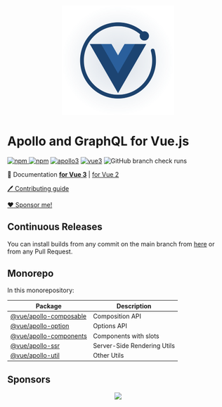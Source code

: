 <p align="center">
  <img src="./packages/docs/src/public/hero.svg" width="256">
</p>

# Apollo and GraphQL for Vue.js

[![npm](https://img.shields.io/npm/v/@vue/apollo-composable.svg) ![npm](https://img.shields.io/npm/dm/@vue/apollo-composable.svg)](https://www.npmjs.com/package/@vue/apollo-composable)
[![apollo3](https://img.shields.io/badge/apollo-3.x-blue.svg)](https://www.apollographql.com/)
[![vue3](https://img.shields.io/badge/vue-3-brightgreen.svg)](https://vuejs.org/)
![GitHub branch check runs](https://img.shields.io/github/check-runs/vuejs/apollo/v4)

:book: Documentation [**for Vue 3**](http://v4.apollo.vuejs.org) | [for Vue 2](https://apollo.vuejs.org/)

[:pen: Contributing guide](./CONTRIBUTING.md)

[:heart: Sponsor me!](https://github.com/sponsors/Akryum)

## Continuous Releases

You can install builds from any commit on the main branch from [here](https://nightly.akryum.dev/vuejs/vue-apollo) or from any Pull Request.

## Monorepo

In this monorepository:

| Package | Description |
|---------|-------------|
|[@vue/apollo-composable](./packages/vue-apollo-composable) |Composition API|
|[@vue/apollo-option](./packages/vue-apollo-option)         |Options API|
|[@vue/apollo-components](./packages/vue-apollo-components) |Components with slots|
|[@vue/apollo-ssr](./packages/vue-apollo-ssr) |Server-Side Rendering Utils|
|[@vue/apollo-util](./packages/vue-apollo-util) |Other Utils|

## Sponsors

<p align="center">
  <a href="https://guillaume-chau.info/sponsors/" target="_blank">
    <img src='https://akryum.netlify.app/sponsors.svg'/>
  </a>
</p>
